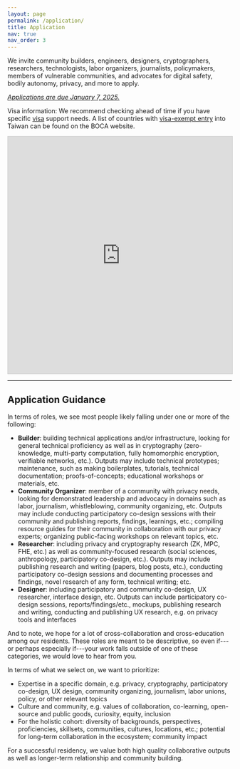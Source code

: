 ```yaml
---
layout: page
permalink: /application/
title: Application
nav: true
nav_order: 3
---
```


We invite community builders, engineers, designers, cryptographers, researchers, technologists, labor organizers, journalists, policymakers, members of vulnerable communities, and advocates for digital safety, bodily autonomy, privacy, and more to apply.

[_Applications are due January 7, 2025._](https://airtable.com/appqz1LytVCVxTw3z/pagqSIwADrFRVIPl3/form)

Visa information: We recommend checking ahead of time if you have specific [visa](https://www.boca.gov.tw/np-137-2.html) support needs. A list of countries with [visa-exempt entry](https://www.boca.gov.tw/cp-149-4486-7785a-2.html) into Taiwan can be found on the BOCA website.

<iframe class="airtable-embed" src="https://airtable.com/embed/appqz1LytVCVxTw3z/pagqSIwADrFRVIPl3/form" frameborder="0" onmousewheel="" width="100%" height="533" style="background: transparent; border: 1px solid #ccc;"></iframe>

<br>

---

## Application Guidance

In terms of roles, we see most people likely falling under one or more of the following:

- **Builder**: building technical applications and/or infrastructure, looking for general technical proficiency as well as in cryptography (zero-knowledge, multi-party computation, fully homomorphic encryption, verifiable networks, etc.). Outputs may include technical prototypes; maintenance, such as making boilerplates, tutorials, technical documentation; proofs-of-concepts; educational workshops or materials, etc.
- **Community Organizer**: member of a community with privacy needs, looking for demonstrated leadership and advocacy in domains such as labor, journalism, whistleblowing, community organizing, etc. Outputs may include conducting participatory co-design sessions with their community and publishing reports, findings, learnings, etc.; compiling resource guides for their community in collaboration with our privacy experts; organizing public-facing workshops on relevant topics, etc.
- **Researcher**: including privacy and cryptography research (ZK, MPC, FHE, etc.) as well as community-focused research (social sciences, anthropology, participatory co-design, etc.). Outputs may include publishing research and writing (papers, blog posts, etc.), conducting participatory co-design sessions and documenting processes and findings, novel research of any form, technical writing; etc.
- **Designer**: including participatory and community co-design, UX researcher, interface design, etc. Outputs can include participatory co-design sessions, reports/findings/etc., mockups, publishing research and writing, conducting and publishing UX research, e.g. on privacy tools and interfaces

And to note, we hope for a lot of cross-collaboration and cross-education among our residents. These roles are meant to be descriptive, so even if---or perhaps especially if---your work falls outside of one of these categories, we would love to hear from you.

In terms of what we select on, we want to prioritize:

- Expertise in a specific domain, e.g. privacy, cryptography, participatory co-design, UX design, community organizing, journalism, labor unions, policy, or other relevant topics
- Culture and community, e.g. values of collaboration, co-learning, open-source and public goods, curiosity, equity, inclusion
- For the holistic cohort: diversity of backgrounds, perspectives, proficiencies, skillsets, communities, cultures, locations, etc.; potential for long-term collaboration in the ecosystem; community impact

For a successful residency, we value both high quality collaborative outputs as well as longer-term relationship and community building.
